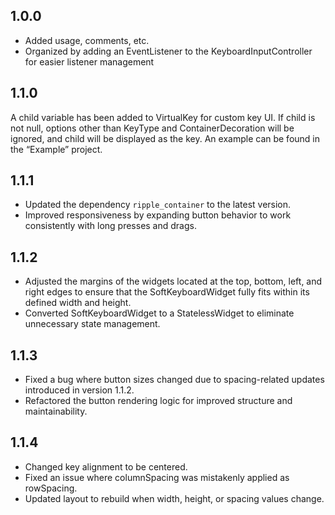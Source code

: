 ## 1.0.0

* Added usage, comments, etc.
* Organized by adding an EventListener to the KeyboardInputController for easier listener management

## 1.1.0

A child variable has been added to VirtualKey for custom key UI.
If child is not null, options other than KeyType and ContainerDecoration will be ignored, and child
will be displayed as the key.
An example can be found in the “Example” project.

## 1.1.1

* Updated the dependency `ripple_container` to the latest version.
* Improved responsiveness by expanding button behavior to work consistently with long presses and
  drags.

## 1.1.2

* Adjusted the margins of the widgets located at the top, bottom, left, and right edges to ensure
  that the SoftKeyboardWidget fully fits within its defined width and height.
* Converted SoftKeyboardWidget to a StatelessWidget to eliminate unnecessary state management.


## 1.1.3

* Fixed a bug where button sizes changed due to spacing-related updates introduced in version 1.1.2.
* Refactored the button rendering logic for improved structure and maintainability.

## 1.1.4

* Changed key alignment to be centered.
* Fixed an issue where columnSpacing was mistakenly applied as rowSpacing.
* Updated layout to rebuild when width, height, or spacing values change.
